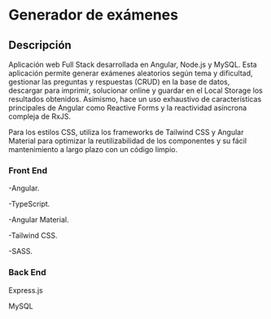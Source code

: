 # Generador de exámenes

## Descripción

Aplicación web Full Stack desarrollada en Angular, Node.js y MySQL. Esta aplicación permite generar exámenes aleatorios según tema y dificultad, gestionar las preguntas y respuestas (CRUD) en la base de datos, descargar para imprimir, solucionar online y guardar en el Local Storage los resultados obtenidos. Asimismo, hace un uso exhaustivo de características principales de Angular como Reactive Forms y la reactividad asíncrona compleja de RxJS.

Para los estilos CSS, utiliza los frameworks de Tailwind CSS y Angular Material para optimizar la reutilizabilidad de los componentes y su fácil mantenimiento a largo plazo con un código limpio.


### Front End

-Angular.

-TypeScript.

-Angular Material.

-Tailwind CSS.

-SASS.

### Back End

Express.js

MySQL
